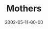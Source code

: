 ---
layout: message
category: message
series: "Icons"
title: "Mothers"
date: 2002-05-11-00-00
message_id: 282
---